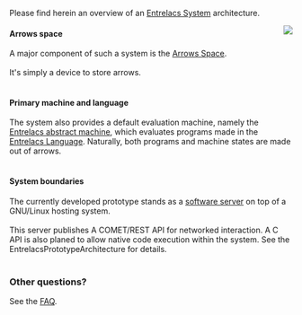 Please find herein an overview of an [Entrelacs System](EntrelacsSystem.md) architecture.

<img src='http://entrelacs.googlecode.com/svn/trunk/doc/pictures/mem0.png' align='right'>
<h4>Arrows space</h4>
A major component of such a system is the <a href='ArrowsSpace.md'>Arrows Space</a>.<br>
<br>
It's simply a device to store arrows.<br>
<br>
<h4>Primary machine and language</h4>
The system also provides a default evaluation machine, namely the <a href='EntrelacsAbstractMachine.md'>Entrelacs abstract machine</a>, which evaluates programs made in the <a href='EntrelacsLanguage.md'>Entrelacs Language</a>. Naturally, both programs and machine states are made out of arrows.<br>
<br>
<h4>System boundaries</h4>

The currently developed prototype stands as a <a href='EntrelacsServer.md'>software server</a> on top of a GNU/Linux hosting system.<br>
<br>
This server publishes A COMET/REST API for networked interaction. A C API is also planed to allow native code execution within the system. See the EntrelacsPrototypeArchitecture for details.<br>
<br>
<h3>Other questions?</h3>
See the <a href='FAQ.md'>FAQ</a>.